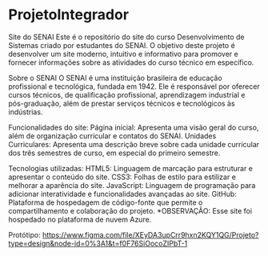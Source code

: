 # ProjetoIntegrador
Site do SENAI
Este é o repositório do site do curso Desenvolvimento de Sistemas criado por estudantes do SENAI. O objetivo deste projeto é desenvolver um site moderno, intuitivo e informativo para promover e fornecer informações sobre as atividades do curso técnico em específico.


Sobre o SENAI
O SENAI é uma instituição brasileira de educação profissional e tecnológica, fundada em 1942. Ele é responsável por oferecer cursos técnicos, de qualificação profissional, aprendizagem industrial e pós-graduação, além de prestar serviços técnicos e tecnológicos às indústrias.


Funcionalidades do site:
Página inicial: Apresenta uma visão geral do curso, além de organização curricular e contatos do SENAI.
Unidades Curriculares: Apresenta uma descrição breve sobre cada unidade curricular dos três semestres de curso, em especial do primeiro semestre.


Tecnologias utilizadas:
HTML5: Linguagem de marcação para estruturar e apresentar o conteúdo do site.
CSS3: Folhas de estilo para estilizar e melhorar a aparência do site.
JavaScript: Linguagem de programação para adicionar interatividade e funcionalidades avançadas ao site.
GitHub: Plataforma de hospedagem de código-fonte que permite o compartilhamento e colaboração do projeto.
*OBSERVAÇÂO: Esse site foi hospedado no plataforma de nuvem Azure.

Protótipo:
https://www.figma.com/file/XEyDA3upCrr9hxn2KQY1QG/Projeto?type=design&node-id=0%3A1&t=f0F76SiOocoZIPbT-1

